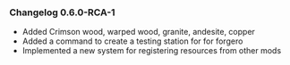 ### Changelog 0.6.0-RCA-1

* Added Crimson wood, warped wood, granite, andesite, copper
* Added a command to create a testing station for for forgero
* Implemented a new system for registering resources from other mods